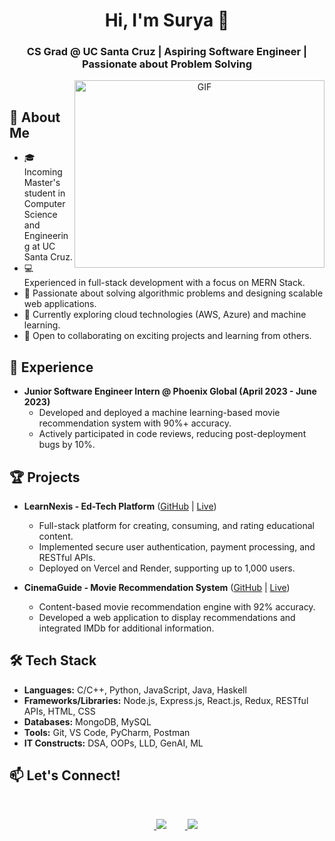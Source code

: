 <h1 align="center">Hi, I'm Surya 👋</h1>

<h3 align="center"> CS Grad @ UC Santa Cruz | Aspiring Software Engineer | Passionate about Problem Solving </h3>

<a target="_blank" align="center">
 <img align="right" top="500" height="300" width="400" alt="GIF" src="https://media.giphy.com/media/SWoSkN6DxTszqIKEqv/giphy.gif">
</a>

## 🔭 About Me

- 🎓 Incoming Master's student in Computer Science and Engineering at UC Santa Cruz.
- 💻 Experienced in full-stack development with a focus on MERN Stack.
- 🧠 Passionate about solving algorithmic problems and designing scalable web applications.
- 🌱 Currently exploring cloud technologies (AWS, Azure) and machine learning.
- 👯 Open to collaborating on exciting projects and learning from others.

## 💼 Experience

- **Junior Software Engineer Intern @ Phoenix Global (April 2023 - June 2023)**
  - Developed and deployed a machine learning-based movie recommendation system with 90%+ accuracy.
  - Actively participated in code reviews, reducing post-deployment bugs by 10%.

## 🏆 Projects

- **LearnNexis - Ed-Tech Platform** ([GitHub](https://github.com/SuryaCS719/LearnNexis) | [Live](https://learn-nexis-surya-gitam.vercel.app/))
  - Full-stack platform for creating, consuming, and rating educational content.
  - Implemented secure user authentication, payment processing, and RESTful APIs.
  - Deployed on Vercel and Render, supporting up to 1,000 users.

- **CinemaGuide - Movie Recommendation System** ([GitHub](https://github.com/SuryaCS719/CinemaGuide) | [Live](https://cinemaguide-suryacs719.streamlit.app/))
  - Content-based movie recommendation engine with 92% accuracy.
  - Developed a web application to display recommendations and integrated IMDb for additional information.

## 🛠️ Tech Stack

- **Languages:** C/C++, Python, JavaScript, Java, Haskell
- **Frameworks/Libraries:** Node.js, Express.js, React.js, Redux, RESTful APIs, HTML, CSS
- **Databases:** MongoDB, MySQL
- **Tools:** Git, VS Code, PyCharm, Postman
- **IT Constructs:** DSA, OOPs, LLD, GenAI, ML

## 📫 Let's Connect!

<p align="center">
 <div align="center" class="icons-social" style="margin-left: 10px;">
    <a style="margin-left: 10px;" target="_blank" href="https://www.linkedin.com/in/suryakiranvalavala/">
			<img src="https://img.icons8.com/doodle/40/000000/linkedin--v2.png"></a>
    <a style="margin-left: 10px;" target="_blank" href="https://github.com/SuryaCS719">
		<img src="https://img.icons8.com/doodle/40/000000/github--v1.png"></a>
 </div>
</p>
